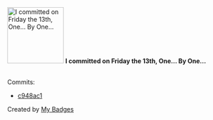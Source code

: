 <img src="https://my-badges.github.io/my-badges/friday-13.png" alt="I committed on Friday the 13th, One… By One…" title="I committed on Friday the 13th, One… By One…" width="128">
<strong>I committed on Friday the 13th, One… By One…</strong>
<br><br>

Commits:

- <a href="https://github.com/mmichie/cardsharp/commit/c948ac1faddd237c637dcc610629e0815055144b">c948ac1</a>


Created by <a href="https://github.com/my-badges/my-badges">My Badges</a>